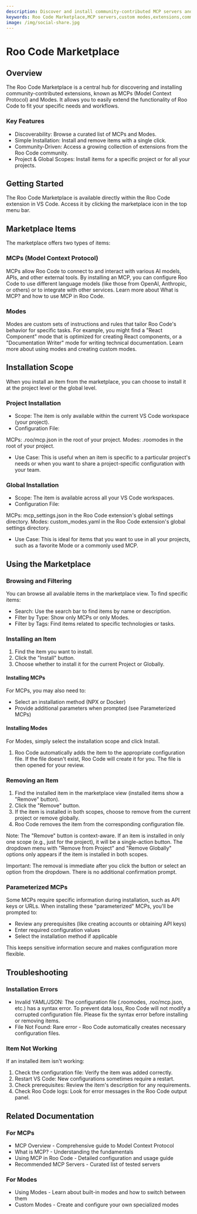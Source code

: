 ```yaml
---
description: Discover and install community-contributed MCP servers and custom modes from the Roo Code Marketplace to extend your AI coding assistant's capabilities.
keywords: Roo Code Marketplace,MCP servers,custom modes,extensions,community tools,AI integrations
image: /img/social-share.jpg
---
```


# Roo Code Marketplace





## Overview​


The Roo Code Marketplace is a central hub for discovering and installing community-contributed extensions, known as MCPs (Model Context Protocol) and Modes. It allows you to easily extend the functionality of Roo Code to fit your specific needs and workflows.


### Key Features​


- Discoverability: Browse a curated list of MCPs and Modes.
- Simple Installation: Install and remove items with a single click.
- Community-Driven: Access a growing collection of extensions from the Roo Code community.
- Project & Global Scopes: Install items for a specific project or for all your projects.



## Getting Started​


The Roo Code Marketplace is available directly within the Roo Code extension in VS Code. Access it by clicking the marketplace icon  in the top menu bar.



## Marketplace Items​


The marketplace offers two types of items:


### MCPs (Model Context Protocol)​


MCPs allow Roo Code to connect to and interact with various AI models, APIs, and other external tools. By installing an MCP, you can configure Roo Code to use different language models (like those from OpenAI, Anthropic, or others) or to integrate with other services. Learn more about What is MCP? and how to use MCP in Roo Code.



### Modes​


Modes are custom sets of instructions and rules that tailor Roo Code's behavior for specific tasks. For example, you might find a "React Component" mode that is optimized for creating React components, or a "Documentation Writer" mode for writing technical documentation. Learn more about using modes and creating custom modes.




## Installation Scope​


When you install an item from the marketplace, you can choose to install it at the project level or the global level.


### Project Installation​


- Scope: The item is only available within the current VS Code workspace (your project).
- Configuration File:

MCPs: .roo/mcp.json in the root of your project.
Modes: .roomodes in the root of your project.


- Use Case: This is useful when an item is specific to a particular project's needs or when you want to share a project-specific configuration with your team.


### Global Installation​


- Scope: The item is available across all your VS Code workspaces.
- Configuration File:

MCPs: mcp_settings.json in the Roo Code extension's global settings directory.
Modes: custom_modes.yaml in the Roo Code extension's global settings directory.


- Use Case: This is ideal for items that you want to use in all your projects, such as a favorite Mode or a commonly used MCP.



## Using the Marketplace​


### Browsing and Filtering​


You can browse all available items in the marketplace view. To find specific items:


- Search: Use the search bar to find items by name or description.
- Filter by Type: Show only MCPs or only Modes.
- Filter by Tags: Find items related to specific technologies or tasks.


### Installing an Item​


1. Find the item you want to install.
2. Click the "Install" button.
3. Choose whether to install it for the current Project or Globally.


#### Installing MCPs​



For MCPs, you may also need to:


- Select an installation method (NPX or Docker)
- Provide additional parameters when prompted (see Parameterized MCPs)


#### Installing Modes​



For Modes, simply select the installation scope and click Install.


1. Roo Code automatically adds the item to the appropriate configuration file. If the file doesn't exist, Roo Code will create it for you. The file is then opened for your review.


### Removing an Item​


1. Find the installed item in the marketplace view (installed items show a "Remove" button).
2. Click the "Remove" button.
3. If the item is installed in both scopes, choose to remove from the current project or remove globally.
4. Roo Code removes the item from the corresponding configuration file.


Note: The "Remove" button is context-aware. If an item is installed in only one scope (e.g., just for the project), it will be a single-action button. The dropdown menu with "Remove from Project" and "Remove Globally" options only appears if the item is installed in both scopes.


Important: The removal is immediate after you click the button or select an option from the dropdown. There is no additional confirmation prompt.


### Parameterized MCPs​



Some MCPs require specific information during installation, such as API keys or URLs. When installing these "parameterized" MCPs, you'll be prompted to:


- Review any prerequisites (like creating accounts or obtaining API keys)
- Enter required configuration values
- Select the installation method if applicable


This keeps sensitive information secure and makes configuration more flexible.



## Troubleshooting​


### Installation Errors​


- Invalid YAML/JSON: The configuration file (.roomodes, .roo/mcp.json, etc.) has a syntax error. To prevent data loss, Roo Code will not modify a corrupted configuration file. Please fix the syntax error before installing or removing items.
- File Not Found: Rare error - Roo Code automatically creates necessary configuration files.


### Item Not Working​


If an installed item isn't working:


1. Check the configuration file: Verify the item was added correctly.
2. Restart VS Code: New configurations sometimes require a restart.
3. Check prerequisites: Review the item's description for any requirements.
4. Check Roo Code logs: Look for error messages in the Roo Code output panel.



## Related Documentation​


### For MCPs​


- MCP Overview - Comprehensive guide to Model Context Protocol
- What is MCP? - Understanding the fundamentals
- Using MCP in Roo Code - Detailed configuration and usage guide
- Recommended MCP Servers - Curated list of tested servers


### For Modes​


- Using Modes - Learn about built-in modes and how to switch between them
- Custom Modes - Create and configure your own specialized modes